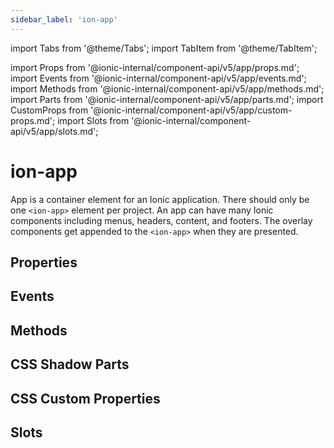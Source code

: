 ```yaml
---
sidebar_label: 'ion-app'
---
```


import Tabs from '@theme/Tabs';
import TabItem from '@theme/TabItem';

import Props from '@ionic-internal/component-api/v5/app/props.md';
import Events from '@ionic-internal/component-api/v5/app/events.md';
import Methods from '@ionic-internal/component-api/v5/app/methods.md';
import Parts from '@ionic-internal/component-api/v5/app/parts.md';
import CustomProps from '@ionic-internal/component-api/v5/app/custom-props.md';
import Slots from '@ionic-internal/component-api/v5/app/slots.md';

# ion-app

App is a container element for an Ionic application. There should only be one `<ion-app>` element per project. An app can have many Ionic components including menus, headers, content, and footers. The overlay components get appended to the `<ion-app>` when they are presented.

## Properties

<Props />

## Events

<Events />

## Methods

<Methods />

## CSS Shadow Parts

<Parts />

## CSS Custom Properties

<CustomProps />

## Slots

<Slots />

